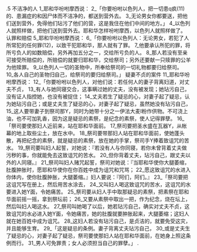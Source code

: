 .5 
不洁净的人 
1_耶和华吩咐摩西说： 2_「你要吩咐以色列人，把一切患q疯(11)的、患漏症的和因尸体而不洁净的，都送到营外去。 3_无论男女你都要送，把他们送到营外，免得他们玷污了他们的营，这是我住在他们中间的地方。」 4_以色列人就照样做，把他们送到营外去。耶和华怎样吩咐摩西，以色列人就照样做了。 
认罪和赔偿 
5_耶和华吩咐摩西说： 6_「你要吩咐以色列人：无论男女，若犯了人所常犯的任何罪(12)，以致干犯耶和华，那人就有了罪。 7_他要承认所犯的罪，将所亏负人的如数赔偿，另外再加五分之一，交给所亏负的人。 8_那人若没有至亲可接受所赔偿的，所赔偿的就要归耶和华，交给祭司；另外还要献一只赎罪的公羊为他赎罪。 9_以色列人一切的圣物中，所奉给祭司的一切礼物都要归给祭司。 10_各人自己的圣物归自己，给祭司的要归给祭司。」 
疑妻不贞的案件 
11_耶和华吩咐摩西说： 12_「你要吩咐以色列人，对他们说：若任何人的妻子背离妇道，对丈夫不贞， 13_有人与她同寝交合，这事瞒过她的丈夫，没有被发现；她玷污自己，没有证人指控她，也没有被捉住； 14_丈夫若生了疑忌的心，对妻子起了疑忌，认为她玷污自己；或是丈夫生了疑忌的心，对妻子起了疑忌，虽然她没有玷污自己， 15_这人要带妻子到祭司那Y，同时为她带十分之一伊法大麦I粉作供物。不可浇上油，也不可加乳香，因为这是疑忌的素祭，是纪念的素祭，使人记得罪孽。 
16_「祭司要使那妇人近前来，站在耶和华面前。 17_祭司要把圣水盛在瓦器Y，从帐幕的地上取些尘土，放在水中。 18_祭司要带那妇人站在耶和华面前，使她蓬头散，再把纪念的素祭，就是疑忌的素祭，放在她的手掌，祭司手Y捧着致诅咒的苦水。 19_祭司要叫妇人起誓，对她说：『若没有人与你同寝，若你未曾背着丈夫做污秽的事，你就能免去这致诅咒的苦水。 20_但你背着丈夫，玷污自己，跟丈夫以外的人同寝。』 21_祭司叫妇人赌咒起誓，祭司对她说：『当耶和华使你大腿萎缩，肚腹肿胀时，愿耶和华使你在你百姓中成为诅咒和咒骂； 22_愿这致诅咒的水进入你体内，使你肚腹肿胀，大腿萎缩。』妇人要说：『阿们，阿们。』 
23_「祭司要把这诅咒写在册上，然后用苦水涂去， 24_又叫妇人喝这致诅咒的苦水，这诅咒的水要进入她Y面，令她痛苦。 25_祭司要从妇人手中取那疑忌的素祭，把素祭在耶和华面前摇一摇，拿到祭坛前； 26_又要从素祭中取出一把，作为纪念，烧在坛上，然后叫妇人喝这水。 27_祭司叫她喝了以后，她若玷污自己，确实对丈夫不贞，这致诅咒的水必进入她Y面，令她痛苦，她的肚腹就要肿胀起来，大腿萎缩；这妇人就在她百姓中成为诅咒。 28_这妇人若没有玷污自己，是贞洁的，就要免受这灾，并且能够生育。 
29_「这是疑忌的条例。妻子背离丈夫玷污自己， 30_或是丈夫生了疑忌的心，对妻子起了疑忌，祭司要使那妇人站在耶和华面前，在她身上照这条例而行。 31_男人可免罪责；女人必须担当自己的罪孽。」 
.